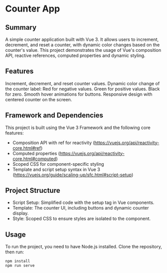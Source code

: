 # Counter App
## Summary
A simple counter application built with Vue 3. It allows users to increment, decrement, and reset a counter, with dynamic color changes based on the counter's value. This project demonstrates the usage of Vue's composition API, reactive references, computed properties and dynamic styling.

## Features
Increment, decrement, and reset counter values.
Dynamic color change of the counter label:
Red for negative values.
Green for positive values.
Black for zero.
Smooth hover animations for buttons.
Responsive design with centered counter on the screen.

## Framework and Dependencies
This project is built using the Vue 3 Framework and the following core features:

* Composition API with ref for reactivity (https://vuejs.org/api/reactivity-core.html#ref)
* Computed properties (https://vuejs.org/api/reactivity-core.html#computed) 
* Scoped CSS for component-specific styling
* Template and script setup syntax in Vue 3 (https://vuejs.org/guide/scaling-up/sfc.html#script-setup)

## Project Structure
* Script Setup: Simplified code with the setup tag in Vue components.
* Template: The counter UI, including buttons and dynamic counter display.
* Style: Scoped CSS to ensure styles are isolated to the component.

## Usage
To run the project, you need to have Node.js installed. Clone the repository, then run:
````
npm install
npm run serve
````